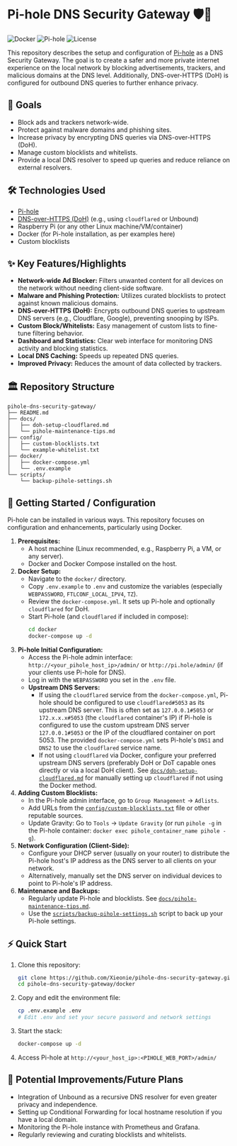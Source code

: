# Pi-hole DNS Security Gateway 🛡️🚫

![Docker](https://img.shields.io/badge/docker-ready-blue)
![Pi-hole](https://img.shields.io/badge/Pi--hole-v5%2B-brightgreen)
![License](https://img.shields.io/github/license/Xieonie/pihole-dns-security-gateway)

This repository describes the setup and configuration of [Pi-hole](https://pi-hole.net/) as a DNS Security Gateway. The goal is to create a safer and more private internet experience on the local network by blocking advertisements, trackers, and malicious domains at the DNS level. Additionally, DNS-over-HTTPS (DoH) is configured for outbound DNS queries to further enhance privacy.

## 🎯 Goals

* Block ads and trackers network-wide.
* Protect against malware domains and phishing sites.
* Increase privacy by encrypting DNS queries via DNS-over-HTTPS (DoH).
* Manage custom blocklists and whitelists.
* Provide a local DNS resolver to speed up queries and reduce reliance on external resolvers.

## 🛠️ Technologies Used

* [Pi-hole](https://pi-hole.net/)
* [DNS-over-HTTPS (DoH)](https://en.wikipedia.org/wiki/DNS_over_HTTPS) (e.g., using `cloudflared` or Unbound)
* Raspberry Pi (or any other Linux machine/VM/container)
* Docker (for Pi-hole installation, as per examples here)
* Custom blocklists

## ✨ Key Features/Highlights

* **Network-wide Ad Blocker:** Filters unwanted content for all devices on the network without needing client-side software.
* **Malware and Phishing Protection:** Utilizes curated blocklists to protect against known malicious domains.
* **DNS-over-HTTPS (DoH):** Encrypts outbound DNS queries to upstream DNS servers (e.g., Cloudflare, Google), preventing snooping by ISPs.
* **Custom Block/Whitelists:** Easy management of custom lists to fine-tune filtering behavior.
* **Dashboard and Statistics:** Clear web interface for monitoring DNS activity and blocking statistics.
* **Local DNS Caching:** Speeds up repeated DNS queries.
* **Improved Privacy:** Reduces the amount of data collected by trackers.

## 🏛️ Repository Structure

	pihole-dns-security-gateway/
	├── README.md
	├── docs/
	│   ├── doh-setup-cloudflared.md
	│   └── pihole-maintenance-tips.md
	├── config/
	│   ├── custom-blocklists.txt
	│   └── example-whitelist.txt
	├── docker/
	│   ├── docker-compose.yml
	│   └── .env.example
	└── scripts/
		└── backup-pihole-settings.sh


## 🚀 Getting Started / Configuration

Pi-hole can be installed in various ways. This repository focuses on configuration and enhancements, particularly using Docker.

1.  **Prerequisites:**
    * A host machine (Linux recommended, e.g., Raspberry Pi, a VM, or any server).
    * Docker and Docker Compose installed on the host.
2.  **Docker Setup:**
    * Navigate to the `docker/` directory.
    * Copy `.env.example` to `.env` and customize the variables (especially `WEBPASSWORD`, `FTLCONF_LOCAL_IPV4`, `TZ`).
    * Review the `docker-compose.yml`. It sets up Pi-hole and optionally `cloudflared` for DoH.
    * Start Pi-hole (and `cloudflared` if included in compose):
      ```bash
      cd docker
      docker-compose up -d
      ```
3.  **Pi-hole Initial Configuration:**
    * Access the Pi-hole admin interface: `http://<your_pihole_host_ip>/admin/` or `http://pi.hole/admin/` (if your clients use Pi-hole for DNS).
    * Log in with the `WEBPASSWORD` you set in the `.env` file.
    * **Upstream DNS Servers:**
        * If using the `cloudflared` service from the `docker-compose.yml`, Pi-hole should be configured to use `cloudflared#5053` as its upstream DNS server. This is often set as `127.0.0.1#5053` or `172.x.x.x#5053` (the `cloudflared` container's IP) if Pi-hole is configured to use the custom upstream DNS server `127.0.0.1#5053` or the IP of the cloudflared container on port 5053. The provided `docker-compose.yml` sets Pi-hole's `DNS1` and `DNS2` to use the `cloudflared` service name.
        * If not using `cloudflared` via Docker, configure your preferred upstream DNS servers (preferably DoH or DoT capable ones directly or via a local DoH client). See [`docs/doh-setup-cloudflared.md`](./docs/doh-setup-cloudflared.md) for manually setting up `cloudflared` if not using the Docker method.
4.  **Adding Custom Blocklists:**
    * In the Pi-hole admin interface, go to `Group Management` -> `Adlists`.
    * Add URLs from the [`config/custom-blocklists.txt`](./config/custom-blocklists.txt) file or other reputable sources.
    * Update Gravity: Go to `Tools` -> `Update Gravity` (or run `pihole -g` in the Pi-hole container: `docker exec pihole_container_name pihole -g`).
5.  **Network Configuration (Client-Side):**
    * Configure your DHCP server (usually on your router) to distribute the Pi-hole host's IP address as the DNS server to all clients on your network.
    * Alternatively, manually set the DNS server on individual devices to point to Pi-hole's IP address.
6.  **Maintenance and Backups:**
    * Regularly update Pi-hole and blocklists. See [`docs/pihole-maintenance-tips.md`](./docs/pihole-maintenance-tips.md).
    * Use the [`scripts/backup-pihole-settings.sh`](./scripts/backup-pihole-settings.sh) script to back up your Pi-hole settings.

## ⚡ Quick Start

1. Clone this repository:
   ```bash
   git clone https://github.com/Xieonie/pihole-dns-security-gateway.git
   cd pihole-dns-security-gateway/docker
   ```
2. Copy and edit the environment file:
   ```bash
   cp .env.example .env
   # Edit .env and set your secure password and network settings
   ```
3. Start the stack:
   ```bash
   docker-compose up -d
   ```
4. Access Pi-hole at `http://<your_host_ip>:<PIHOLE_WEB_PORT>/admin/`

## 🔮 Potential Improvements/Future Plans

* Integration of Unbound as a recursive DNS resolver for even greater privacy and independence.
* Setting up Conditional Forwarding for local hostname resolution if you have a local domain.
* Monitoring the Pi-hole instance with Prometheus and Grafana.
* Regularly reviewing and curating blocklists and whitelists.

